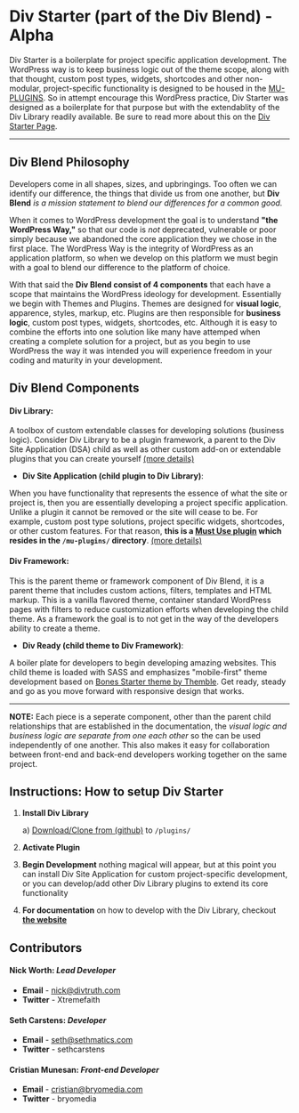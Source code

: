Div Starter (part of the Div Blend) - Alpha
===================

Div Starter is a boilerplate for project specific application development. The WordPress way is to keep business logic out of the theme scope, along with that thought, custom post types, widgets, shortcodes and other non-modular, project-specific functionality is designed to be housed in the [MU-PLUGINS](http://codex.wordpress.org/Must_Use_Plugins). So in attempt encourage this WordPress practice, Div Starter was designed as a boilerplate for that purpose but with the extendablity of the Div Library readily available. Be sure to read more about this on the [Div Starter Page](http://divblend.com/div-starter).

----------


Div Blend Philosophy
---------
Developers come in all shapes, sizes, and upbringings. Too often we can identify our difference, the things that divide us from one another, but **Div Blend** *is a mission statement to blend our differences for a common good.* 

When it comes to WordPress development the goal is to understand **"the WordPress Way,"** so that our code is _not_ deprecated, vulnerable or poor simply because we abandoned the core application they we chose in the first place. The WordPress Way is the integrity of WordPress as an application platform, so when we develop on this platform we must begin with a goal to blend our difference to the platform of choice.

With that said the **Div Blend consist of 4 components** that each have a scope that maintains the WordPress ideology for development. Essentially we begin with Themes and Plugins. Themes are designed for **visual logic**, apparence, styles, markup, etc. Plugins are then responsible for **business logic**, custom post types, widgets, shortcodes, etc. Although it is easy to combine the efforts into one solution like many have attemped when creating a complete solution for a project, but as you begin to use WordPress the way it was intended you will experience freedom in your coding and maturity in your development.

## Div Blend Components ##

#### **Div Library**: ####
A toolbox of custom extendable classes for developing solutions (business logic). Consider Div Library to be a plugin framework, a parent to the Div Site Application (DSA) child as well as other custom add-on or extendable plugins that you can create yourself [(more details)](http://divblend.com/div-library/)

 - **Div Site Application (child plugin to Div Library)**:

 When you have functionality that represents the essence of what the site or project is, then you are essentially developing a project specific application. Unlike a plugin it cannot be removed or the site will cease to be. For example, custom post type solutions, project specific widgets, shortcodes, or other custom features. For that reason, **this is a [Must Use plugin](http://codex.wordpress.org/Must_Use_Plugins) which resides in the `/mu-plugins/` directory**. [(more details)](http://divblend.com/div-site-application/)

#### **Div Framework**: ####
This is the parent theme or framework component of Div Blend, it is a parent theme that includes custom actions, filters, templates and HTML markup. This is a vanilla flavored theme, container standard WordPress pages with filters to reduce customization efforts when developing the child theme. As a framework the goal is to not get in the way of the developers ability to create a theme.

 - **Div Ready (child theme to Div Framework)**:

 A boiler plate for developers to begin developing amazing websites. This child theme is loaded with SASS and emphasizes "mobile-first" theme development based on [Bones Starter theme by Themble](http://themble.com/bones/). Get ready, steady and go as you move forward with responsive design that works.

----------

**NOTE:** Each piece is a seperate component, other than the parent child relationships that are established in the documentation, the *visual logic and business logic are separate from one each other* so the can be used independently of one another. This also makes it easy for collaboration between front-end and back-end developers working together on the same project.

Instructions: How to setup Div Starter
---------
1. **Install Div Library**

	a) [Download/Clone from (github)](https://github.com/DivTruth/div-starter) to `/plugins/`

2. **Activate Plugin**
3. **Begin Development** nothing magical will appear, but at this point you can install Div Site Application for custom project-specific development, or you can develop/add other Div Library plugins to extend its core functionality
4. **For documentation** on how to develop with the Div Library, checkout [**the website**](http://divblend.com/div-library/)

Contributors
---------------

#### **Nick Worth**: *Lead Developer* ####

 - **Email** - nick@divtruth.com
 - **Twitter** - Xtremefaith

#### **Seth Carstens**: *Developer* ####

 - **Email** - seth@sethmatics.com
 - **Twitter** -  sethcarstens

#### **Cristian Munesan**: *Front-end Developer* ####

 - **Email** - cristian@bryomedia.com
 - **Twitter** -  bryomedia